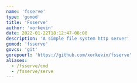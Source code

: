 ```yaml
---
name: 'fsserve'
type: 'gomod'
title: 'Fsserve'
author: 'xorkevin'
date: 2022-01-22T18:12:47-08:00
description: 'A simple file system http server'
gomod: 'fsserve'
govcs: 'git'
gorepourl: 'https://github.com/xorkevin/fsserve'
aliases:
  - /fsserve/cmd
  - /fsserve/serve
---
```

